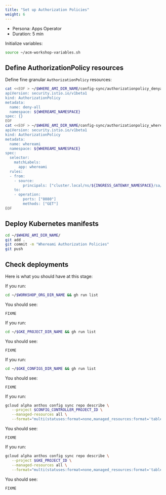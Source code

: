 ```yaml
---
title: "Set up Authorization Policies"
weight: 6
---
```

- Persona: Apps Operator
- Duration: 5 min

Initialize variables:
```Bash
source ~/acm-workshop-variables.sh
```

## Define AuthorizationPolicy resources

Define fine granular `AuthorizationPolicy` resources:
```Bash
cat <<EOF > ~/$WHERE_AMI_DIR_NAME/config-sync/authorizationpolicy_denyall.yaml
apiVersion: security.istio.io/v1beta1
kind: AuthorizationPolicy
metadata:
  name: deny-all
  namespace: ${WHEREAMI_NAMESPACE}
spec: {}
EOF
cat <<EOF > ~/$WHERE_AMI_DIR_NAME/config-sync/authorizationpolicy_whereami.yaml
apiVersion: security.istio.io/v1beta1
kind: AuthorizationPolicy
metadata:
  name: whereami
  namespace: ${WHEREAMI_NAMESPACE}
spec:
  selector:
    matchLabels:
      app: whereami
  rules:
  - from:
    - source:
        principals: ["cluster.local/ns/${INGRESS_GATEWAY_NAMESPACE}/sa/${INGRESS_GATEWAY_NAME}"]
    to:
    - operation:
        ports: ["8080"]
        methods: ["GET"]
EOF
```

## Deploy Kubernetes manifests

```Bash
cd ~/$WHERE_AMI_DIR_NAME/
git add .
git commit -m "Whereami Authorization Policies"
git push
```

## Check deployments

Here is what you should have at this stage:

If you run:
```Bash
cd ~/$WORKSHOP_ORG_DIR_NAME && gh run list
```
You should see:
```Plaintext
FIXME
```

If you run:
```Bash
cd ~/$GKE_PROJECT_DIR_NAME && gh run list
```
You should see:
```Plaintext
FIXME
```

If you run:
```Bash
cd ~/$GKE_CONFIGS_DIR_NAME && gh run list
```
You should see:
```Plaintext
FIXME
```

If you run:
```Bash
gcloud alpha anthos config sync repo describe \
   --project $CONFIG_CONTROLLER_PROJECT_ID \
   --managed-resources all \
   --format="multi(statuses:format=none,managed_resources:format='table[box](group:sort=2,kind,name,namespace:sort=1)')"
```
You should see:
```Plaintext
FIXME
```

If you run:
```Bash
gcloud alpha anthos config sync repo describe \
   --project $GKE_PROJECT_ID \
   --managed-resources all \
   --format="multi(statuses:format=none,managed_resources:format='table[box](group:sort=2,kind,name,namespace:sort=1)')"
```
You should see:
```Plaintext
FIXME
```